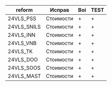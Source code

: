 
| reform      | Исправ    | Boi | TEST |
| ----------- | --------- | --- | ---- |
| 24VLS_PSS   | Стоимости | +   | +    |
| 24VLS_SNILS | Стоимости | +   | +    |
| 24VLS_INN   | Стоимости | +   | +    |
| 24VLS_VNB   | Стоимости | +   | +    |
| 24VLS_TK    | Стоимости | +   | +    |
| 24VLS_DOO   | Стоимости | +   | +    |
| 24VLS_SOOS  | Стоимости | +   | +    |
| 24VLS_MAST  | Стоимости | +   | +    |

